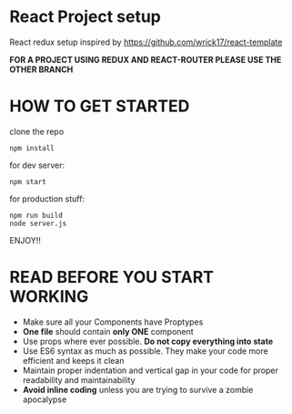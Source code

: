 # React Project setup

React redux setup inspired by https://github.com/wrick17/react-template

**FOR A PROJECT USING REDUX AND REACT-ROUTER PLEASE USE THE OTHER BRANCH**

# HOW TO GET STARTED

clone the repo
```
npm install
```

for dev server:
```
npm start
```

for production stuff:
```
npm run build
node server.js
```

ENJOY!!

# READ BEFORE YOU START WORKING
* Make sure all your Components have Proptypes
* **One file** should contain **only ONE** component
* Use props where ever possible. **Do not copy everything into state**
* Use ES6 syntax as much as possible. They make your code more efficient and keeps it clean
* Maintain proper indentation and vertical gap in your code for proper readability and maintainability
* **Avoid inline coding** unless you are trying to survive a zombie apocalypse
